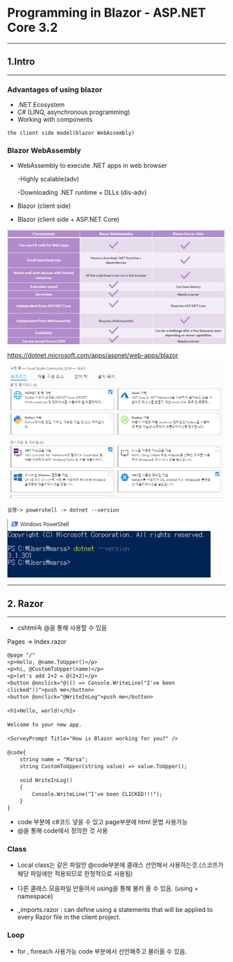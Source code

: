 # Programming in Blazor - ASP.NET Core 3.2

---

## 1.Intro

---

### Advantages of using blazor

- .NET Ecosystem
- C# (LINQ, asynchronous programming)
- Working with components

```
the client side model(blazor WebAssembly) 
```

### Blazor WebAssembly

- WebAssembly to execute .NET apps in web browser

  -Highly scalable(adv) 

  -Downloading .NET runtime +  DLLs (dis-adv)

- Blazor (client side)

- Blazor (client side + ASP.NET Core)

![1594427675705](images/assem_vs_server.png)

https://dotnet.microsoft.com/apps/aspnet/web-apps/blazor

![1594429486203](images/download1.png)

```
실행-> powershell -> dotnet --version 
```

![powershell1](images/powershell1.png)



---

## 2. Razor

---

- cshtml속 @을 통해 사용할 수 있음

Pages -> Index.razor

```
@page "/"
<p>Hello, @name.ToUpper()</p>
<p>hi, @CustomToUpper(name)</p>
<p>let's add 2+2 = @(2+2)</p>
<button @onclick="@(() => Console.WriteLine("I've been clicked"))">push me</button>
<button @onclick="@WriteInLog">push me</button>

<h1>Hello, world!</h1>

Welcome to your new app.

<SurveyPrompt Title="How is Blazor working for you?" />

@code{
    string name = "Marsa";
    string CustomToUpper(string value) => value.ToUpper();

    void WriteInLog()
    {
        Console.WriteLine("I've been CLICKED!!!");
    }
}
```

- code 부분에 c#코드 넣을 수 있고 page부분에 html 문법 사용가능
- @을 통해 code에서 정의한 것 사용



### Class

- Local class는 같은 파일안 @code부분에 클래스 선언해서 사용하는것.(스코프가 해당 파일에만 적용되므로 한정적으로 사용됨)
- 다른 클래스 모음파일 만들어서 using을 통해 불러 올 수 있음. (using + namespace)

- _imports.razor :  can define using a statements that will be applied to every Razor file in the client project.

### Loop

- for , foreach 사용가능 code 부분에서 선언해주고 불러올 수 있음.



























